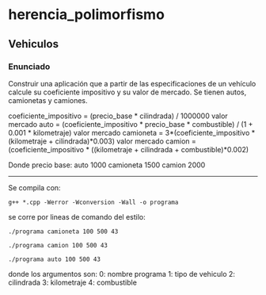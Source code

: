 # herencia_polimorfismo

## Vehiculos

### Enunciado

Construir una aplicación que a partir de las especificaciones de un vehículo calcule su 
coeficiente impositivo y su valor de mercado. Se tienen autos, camionetas y camiones. 

coeficiente_impositivo = (precio_base * cilindrada) / 1000000
valor mercado auto = (coeficiente_impositivo * precio_base * combustible) / (1 + 0.001 * kilometraje)
valor mercado camioneta = 3*(coeficiente_impositivo * (kilometraje + cilindrada)*0.003) 
valor mercado camion = (coeficiente_impositivo * ((kilometraje + cilindrada + combustible)*0.002)

Donde precio base:
auto 1000
camioneta 1500
camion 2000

-----------------------

Se compila con:
```
g++ *.cpp -Werror -Wconversion -Wall -o programa
```

se corre por lineas de comando del estilo:

```
./programa camioneta 100 500 43

./programa camion 100 500 43

./programa auto 100 500 43
```
donde los argumentos son:
0: nombre programa
1: tipo de vehiculo
2: cilindrada
3: kilometraje
4: combustible

